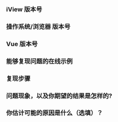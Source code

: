 <!--
issue 仅用于提交 bug 或 feature 及 文档错误，其余疑问恕不作答。提问前请先阅读 https://github.com/jiangtao/hexui/issues 和相关文档后，考虑是否开启issue。
 -->
<!--
我们十分感谢有价值的 issue 贡献者，所以请填写以下内容。如果提问不符要求、在文档中已有解答、已有相同 issue，我们将直接 close，感谢理解。
 -->

### iView 版本号
<!-- 0.9.10 -->

### 操作系统/浏览器 版本号
<!-- macOS/Chrome 54 -->

### Vue 版本号
<!-- 1.0.26 -->

### 能够复现问题的在线示例
<!-- 使用下面的在线链接快速创建示例 -->

### 复现步骤

### 问题现象，以及你期望的结果是怎样的?

### 你估计可能的原因是什么（选填）？

